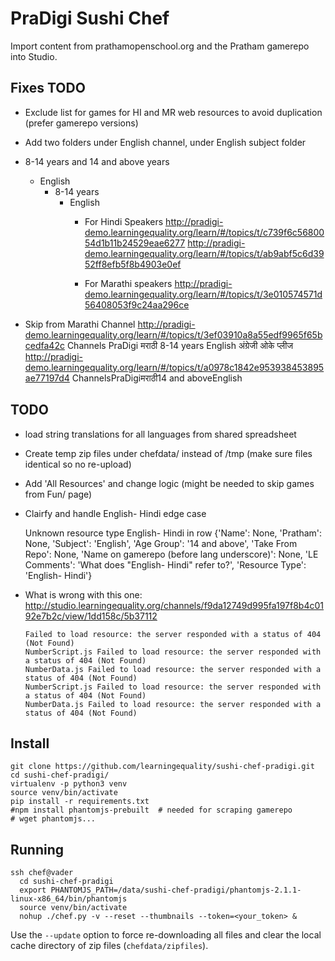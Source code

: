 PraDigi Sushi Chef
==================
Import content from prathamopenschool.org and the Pratham gamerepo into Studio.


Fixes TODO
----------
  - Exclude list for games for HI and MR web resources to avoid duplication (prefer gamerepo versions)
  - Add two folders under English channel, under English subject folder
  - 8-14 years and 14 and above years

    - English
      - 8-14 years
        - English
          - For Hindi Speakers
            http://pradigi-demo.learningequality.org/learn/#/topics/t/c739f6c5680054d1b11b24529eae6277
            http://pradigi-demo.learningequality.org/learn/#/topics/t/ab9abf5c6d3952ff8efb5f8b4903e0ef

          - For Marathi speakers
            http://pradigi-demo.learningequality.org/learn/#/topics/t/3e010574571d56408053f9c24aa296ce

  - Skip from Marathi Channel
    http://pradigi-demo.learningequality.org/learn/#/topics/t/3ef03910a8a55edf9965f65bcedfa42c
    Channels PraDigi मराठी 8-14 years English अंग्रेजी ओके प्लीज 
    http://pradigi-demo.learningequality.org/learn/#/topics/t/a0978c1842e953938453895ae77197d4
    ChannelsPraDigiमराठी14 and aboveEnglish



TODO
----
  - load string translations for all languages from shared spreadsheet
  - Create temp zip files under chefdata/ instead of /tmp (make sure files identical so no re-upload)
  - Add 'All Resources' and change logic (might be needed to skip games from Fun/ page)
  - Clairfy and handle English- Hindi edge case

      Unknown resource type English- Hindi in row {'Name': None, 'Pratham': None, 'Subject': 'English', 'Age Group': '14 and above', 'Take From Repo': None, 'Name on gamerepo (before lang underscore)': None, 'LE Comments': 'What does "English- Hindi" refer to?', 'Resource Type': 'English- Hindi'}

  - What is wrong with this one: http://studio.learningequality.org/channels/f9da12749d995fa197f8b4c0192e7b2c/view/1dd158c/5b37112

        Failed to load resource: the server responded with a status of 404 (Not Found)
        NumberScript.js Failed to load resource: the server responded with a status of 404 (Not Found)
        NumberData.js Failed to load resource: the server responded with a status of 404 (Not Found)
        NumberScript.js Failed to load resource: the server responded with a status of 404 (Not Found)
        NumberData.js Failed to load resource: the server responded with a status of 404 (Not Found)


Install
-------

    git clone https://github.com/learningequality/sushi-chef-pradigi.git
    cd sushi-chef-pradigi/
    virtualenv -p python3 venv
    source venv/bin/activate
    pip install -r requirements.txt
    #npm install phantomjs-prebuilt  # needed for scraping gamerepo
    # wget phantomjs...


Running
-------

    ssh chef@vader
      cd sushi-chef-pradigi
      export PHANTOMJS_PATH=/data/sushi-chef-pradigi/phantomjs-2.1.1-linux-x86_64/bin/phantomjs
      source venv/bin/activate
      nohup ./chef.py -v --reset --thumbnails --token=<your_token> &

Use the `--update` option to force re-downloading all files and clear the local
cache directory of zip files (`chefdata/zipfiles`).

